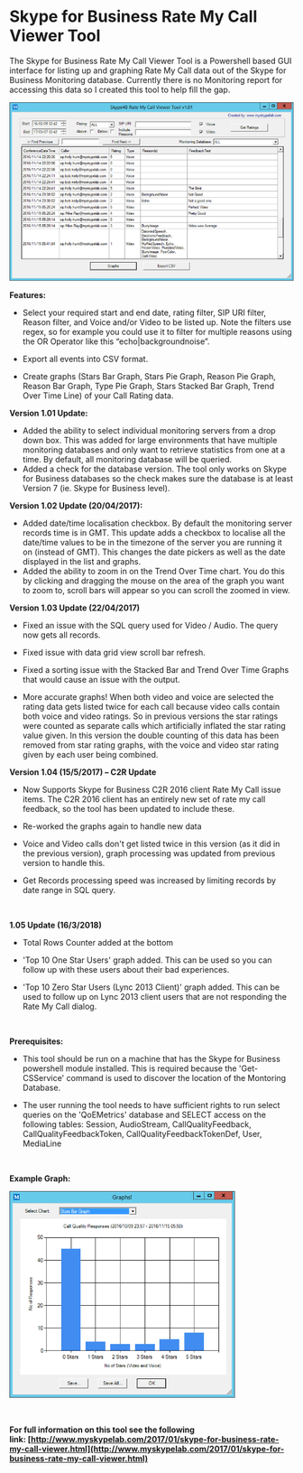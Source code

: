 ﻿Skype for Business Rate My Call Viewer Tool
===========================================

            

The Skype for Business Rate My Call Viewer Tool is a Powershell based GUI interface for listing up and graphing Rate My Call data out of the Skype for Business Monitoring database. Currently there is no Monitoring report for accessing this data so I created
 this tool to help fill the gap. 


![Image](https://github.com/jamescussen/skype-for-business-rate-my-call-viewer-tool/raw/master/ratemycallviewer1.01_sm.png)


**Features:**


  *  Select your required start and end date, rating filter, SIP URI filter, Reason filter, and Voice and/or Video to be listed up. Note the filters use regex, so for example you could use it to filter for multiple reasons using the OR Operator like this “echo|backgroundnoise”.

  *  Export all events into CSV format. 
  *  Create graphs (Stars Bar Graph, Stars Pie Graph, Reason Pie Graph, Reason Bar Graph, Type Pie Graph, Stars Stacked Bar Graph, Trend Over Time Line) of your Call Rating data.


**Version 1.01 Update:**


  *  Added the ability to select individual monitoring servers from a drop down box. This was added for large environments that have multiple monitoring databases and only want to retrieve statistics from one at a time. By default, all monitoring database will
 be queried. 
  *  Added a check for the database version. The tool only works on Skype for Business databases so the check makes sure the database is at least Version 7 (ie. Skype for Business level).


**Version 1.02 Update (20/04/2017):**


  *  Added date/time localisation checkbox. By default the monitoring server records time is in GMT. This update adds a checkbox to localise all the date/time values to be in the timezone of the server you are running it on (instead of GMT). This changes the
 date pickers as well as the date displayed in the list and graphs. 
  *  Added the ability to zoom in on the Trend Over Time chart. You do this by clicking and dragging the mouse on the area of the graph you want to zoom to, scroll bars will appear so you can scroll the zoomed in view.


**Version 1.03 Update (22/04/2017)**


  *  Fixed an issue with the SQL query used for Video / Audio. The query now gets all records.

  *  Fixed issue with data grid view scroll bar refresh. 
  *  Fixed a sorting issue with the Stacked Bar and Trend Over Time Graphs that would cause an issue with the output.

  *  More accurate graphs! When both video and voice are selected the rating data gets listed twice for each call because video calls contain both voice and video ratings. So in previous versions the star ratings were counted as separate calls which artificially
 inflated the star rating value given. In this version the double counting of this data has been removed from star rating graphs, with the voice and video star rating given by each user being combined. 


**Version 1.04 (15/5/2017) – C2R Update**


  *  Now Supports Skype for Business C2R 2016 client Rate My Call issue items. The C2R 2016 client has an entirely new set of rate my call feedback, so the tool has been updated to include these.

  *  Re-worked the graphs again to handle new data 
  *  Voice and Video calls don't get listed twice in this version (as it did in the previous version), graph processing was updated from previous version to handle this.

  *  Get Records processing speed was increased by limiting records by date range in SQL query.


 


**1.05 Update (16/3/2018)**





  *  Total Rows Counter added at the bottom 
  *  'Top 10 One Star Users' graph added. This can be used so you can follow up with these users about their bad experiences.

  *  'Top 10 Zero Star Users (Lync 2013 Client)' graph added. This can be used to follow up on Lync 2013 client users that are not responding the Rate My Call dialog.





 


**Prerequisites:**


  *  This tool should be run on a machine that has the Skype for Business powershell module installed. This is required because the 'Get-CSService' command is used to discover the location of the Montoring Database.

  *  The user running the tool needs to have sufficient rights to run select queries on the 'QoEMetrics' database and SELECT access on the following tables: Session, AudioStream, CallQualityFeedback, CallQualityFeedbackToken, CallQualityFeedbackTokenDef, User,
 MediaLine 

 


**Example Graph:**


![Image](https://github.com/jamescussen/skype-for-business-rate-my-call-viewer-tool/raw/master/Graph-StarBar_sm.png)


 


**For full information on this tool see the following link: [http://www.myskypelab.com/2017/01/skype-for-business-rate-my-call-viewer.html](http://www.myskypelab.com/2017/01/skype-for-business-rate-my-call-viewer.html)**


 





        
    
